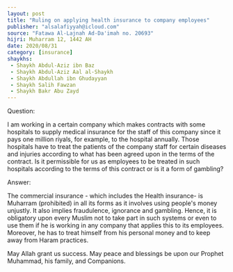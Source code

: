 ```yaml
---
layout: post
title: "Ruling on applying health insurance to company employees"
publisher: "alsalafiyyah@icloud.com"
source: "Fatawa Al-Lajnah Ad-Da'imah no. 20693"
hijri: Muharram 12, 1442 AH
date: 2020/08/31
category: [insurance]
shaykhs: 
 - Shaykh Abdul-Aziz ibn Baz
 - Shaykh Abdul-Aziz Aal al-Shaykh
 - Shaykh Abdullah ibn Ghudayyan
 - Shaykh Salih Fawzan
 - Shaykh Bakr Abu Zayd
---
```


Question: 

I am working in a certain company which makes contracts with some hospitals to supply medical insurance for the staff of this company since it pays one million riyals, for example, to the hospital annually. Those hospitals have to treat the patients of the company staff for certain diseases and injuries according to what has been agreed upon in the terms of the contract. Is it permissible for us as employees to be treated in such hospitals according to the terms of this contract or is it a form of gambling?

Answer:

The commercial insurance - which includes the Health insurance- is Muharram (prohibited) in all its forms as it involves using people's money unjustly. It also implies fraudulence, ignorance and gambling. Hence, it is obligatory upon every Muslim not to take part in such systems or even to use them if he is working in any company that applies this to its employees. Moreover, he has to treat himself from his personal money and to keep away from Haram practices.

May Allah grant us success. May peace and blessings be upon our Prophet Muhammad, his family, and Companions.

